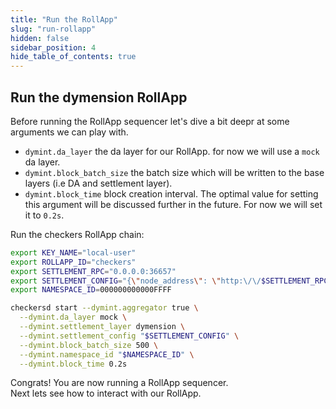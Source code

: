 ```yaml
---
title: "Run the RollApp"
slug: "run-rollapp"
hidden: false
sidebar_position: 4
hide_table_of_contents: true
---
```


## Run the dymension RollApp

Before running the RollApp sequencer let's dive a bit deepr at some arguments we can play with.

- `dymint.da_layer` the da layer for our RollApp. for now we will use a `mock` da layer.
- `dymint.block_batch_size` the batch size which will be written to the base layers (i.e DA and settlement layer).
- `dymint.block_time` block creation interval. The optimal value for setting this argument will be discussed further in the future. For now we will set it to `0.2s`.

Run the checkers RollApp chain:

```sh
export KEY_NAME="local-user"
export ROLLAPP_ID="checkers"
export SETTLEMENT_RPC="0.0.0.0:36657"
export SETTLEMENT_CONFIG="{\"node_address\": \"http:\/\/$SETTLEMENT_RPC\", \"rollapp_id\": \"$ROLLAPP_ID\", \"dym_account_name\": \"$KEY_NAME\", \"keyring_home_dir\": \"$HOME/.dymension/\", \"keyring_backend\":\"test\"}"
export NAMESPACE_ID=000000000000FFFF

checkersd start --dymint.aggregator true \
  --dymint.da_layer mock \
  --dymint.settlement_layer dymension \
  --dymint.settlement_config "$SETTLEMENT_CONFIG" \
  --dymint.block_batch_size 500 \
  --dymint.namespace_id "$NAMESPACE_ID" \
  --dymint.block_time 0.2s
```

Congrats! You are now running a RollApp sequencer.<br/>
Next lets see how to interact with our RollApp.
